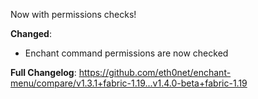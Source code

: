 Now with permissions checks!

**Changed**:
- Enchant command permissions are now checked

**Full Changelog**: https://github.com/eth0net/enchant-menu/compare/v1.3.1+fabric-1.19...v1.4.0-beta+fabric-1.19
